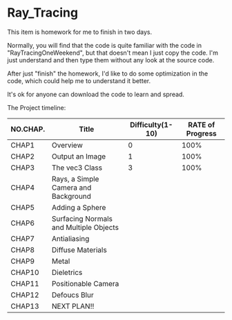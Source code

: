 # Ray_Tracing

This item is homework for me to finish in two days.

Normally, you will find that the code is quite familiar with the code in "RayTracingOneWeekend", but that doesn't mean I just copy the code. I'm just understand and then type them without any look at the source code.

After just "finish" the homework, I'd like to do some optimization in the code, which could help me to understand it better.

It's ok for anyone can download the code to learn and spread.

The Project timeline:

| NO.CHAP. | Title                                  | Difficulty(1-10) | RATE of Progress |
| -------- | -------------------------------------- | ---------------- | ---------------- |
| CHAP1    | Overview                               | 0                | 100%             |
| CHAP2    | Output an Image                        | 1                | 100%             |
| CHAP3    | The vec3 Class                         | 3                | 100%             |
| CHAP4    | Rays, a Simple Camera and Background   |                  |                  |
| CHAP5    | Adding a Sphere                        |                  |                  |
| CHAP6    | Surfacing Normals and Multiple Objects |                  |                  |
| CHAP7    | Antialiasing                           |                  |                  |
| CHAP8    | Diffuse Materials                      |                  |                  |
| CHAP9    | Metal                                  |                  |                  |
| CHAP10   | Dieletrics                             |                  |                  |
| CHAP11   | Positionable Camera                    |                  |                  |
| CHAP12   | Defoucs Blur                           |                  |                  |
| CHAP13   | NEXT PLAN!!                            |                  |                  |

